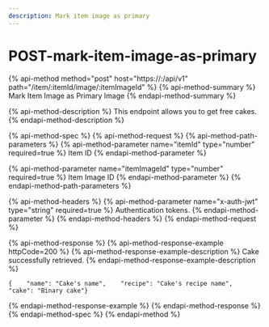 ```yaml
---
description: Mark item image as primary
---
```


# POST-mark-item-image-as-primary

{% api-method method="post" host="https://<host>:<port>/api/v1" path="/item/:itemId/image/:itemImageId" %}
{% api-method-summary %}
Mark Item Image as Primary Image
{% endapi-method-summary %}

{% api-method-description %}
This endpoint allows you to get free cakes.
{% endapi-method-description %}

{% api-method-spec %}
{% api-method-request %}
{% api-method-path-parameters %}
{% api-method-parameter name="itemId" type="number" required=true %}
Item ID
{% endapi-method-parameter %}

{% api-method-parameter name="itemImageId" type="number" required=true %}
Item Image ID
{% endapi-method-parameter %}
{% endapi-method-path-parameters %}

{% api-method-headers %}
{% api-method-parameter name="x-auth-jwt" type="string" required=true %}
Authentication tokens.
{% endapi-method-parameter %}
{% endapi-method-headers %}
{% endapi-method-request %}

{% api-method-response %}
{% api-method-response-example httpCode=200 %}
{% api-method-response-example-description %}
Cake successfully retrieved.
{% endapi-method-response-example-description %}

```
{    "name": "Cake's name",    "recipe": "Cake's recipe name",    "cake": "Binary cake"}
```
{% endapi-method-response-example %}
{% endapi-method-response %}
{% endapi-method-spec %}
{% endapi-method %}



